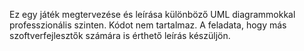 Ez egy játék megtervezése és leírása különböző UML diagrammokkal professzionális szinten. Kódot nem tartalmaz. A feladata, hogy más szoftverfejlesztők számára is érthető leírás készüljön. 